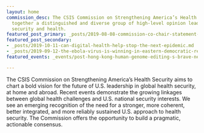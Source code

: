 ```yaml
---
layout: home
commission_desc: The CSIS Commission on Strengthening America’s Health Security brings
  together a distinguished and diverse group of high-level opinion leaders who bridge
  security and health.
featured_post_primary: _posts/2019-08-08-commission-co-chair-statement-on-the-3rd-meeting-of-commission-members.md
featured_post_secondary:
- _posts/2019-10-11-can-digital-health-help-stop-the-next-epidemic.md
- _posts/2019-09-12-the-ebola-virus-is-winning-in-eastern-democratic-republic-of-the-congo.md
featured_events: _events/post-hong-kong-human-genome-editing-s-brave-new-world.md

---
```

The CSIS Commission on Strengthening America’s Health Security aims to chart a bold vision for the future of U.S. leadership in global health security, at home and abroad. Recent events demonstrate the growing linkages between global health challenges and U.S. national security interests. We see an emerging recognition of the need for a stronger, more coherent, better integrated, and more reliably sustained U.S. approach to health security. The Commission offers the opportunity to build a pragmatic, actionable consensus.